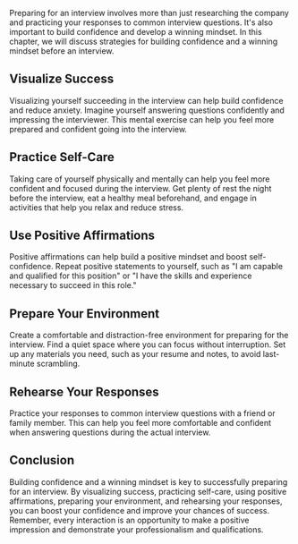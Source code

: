 
Preparing for an interview involves more than just researching the company and practicing your responses to common interview questions. It's also important to build confidence and develop a winning mindset. In this chapter, we will discuss strategies for building confidence and a winning mindset before an interview.

Visualize Success
-----------------

Visualizing yourself succeeding in the interview can help build confidence and reduce anxiety. Imagine yourself answering questions confidently and impressing the interviewer. This mental exercise can help you feel more prepared and confident going into the interview.

Practice Self-Care
------------------

Taking care of yourself physically and mentally can help you feel more confident and focused during the interview. Get plenty of rest the night before the interview, eat a healthy meal beforehand, and engage in activities that help you relax and reduce stress.

Use Positive Affirmations
-------------------------

Positive affirmations can help build a positive mindset and boost self-confidence. Repeat positive statements to yourself, such as "I am capable and qualified for this position" or "I have the skills and experience necessary to succeed in this role."

Prepare Your Environment
------------------------

Create a comfortable and distraction-free environment for preparing for the interview. Find a quiet space where you can focus without interruption. Set up any materials you need, such as your resume and notes, to avoid last-minute scrambling.

Rehearse Your Responses
-----------------------

Practice your responses to common interview questions with a friend or family member. This can help you feel more comfortable and confident when answering questions during the actual interview.

Conclusion
----------

Building confidence and a winning mindset is key to successfully preparing for an interview. By visualizing success, practicing self-care, using positive affirmations, preparing your environment, and rehearsing your responses, you can boost your confidence and improve your chances of success. Remember, every interaction is an opportunity to make a positive impression and demonstrate your professionalism and qualifications.

